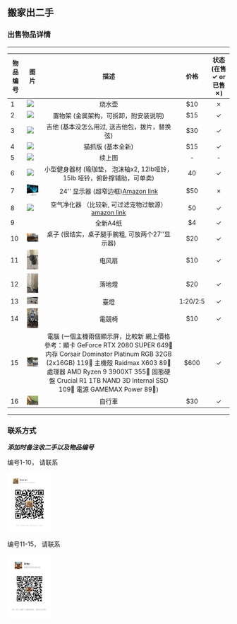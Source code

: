 ## 搬家出二手

### 出售物品详情

----------------------------------------------------------------
|物品编号 | 图片        | 描述           | 价格  | 状态 (在售 &check; or 已售 &cross;) |
| -------------| ------------- |:-------------:|:-----:| :---:|
|1| <img src="figs/1455159187.jpg" width="100"/> | 烧水壶 |    $10 |&cross;|
|2| <img src="figs/1528874768.jpg" width="100"/> | 置物架 (金属架构，可拆卸，附安装说明) |    $15 |&check;|
|3| <img src="figs/1574341679.jpg" width="100"/> | 吉他 (基本没怎么用过, 送吉他包，拨片，替换弦) |    $30 |&check;|
|4| <img src="figs/1608653033.jpg" width="100"/> | 猫抓版 (基本全新) |    $15 |&check;|
|5| <img src="figs/1919758945.jpg" width="100"/> | 续上图 |    - |-|
|6| <img src="figs/1719484373.jpg" width="100"/> | 小型健身器材 (瑜珈垫， 泡沫轴x2, 12lb哑铃，15lb 哑铃，俯卧撑辅助，可单卖) |   40 |&check;|
|7| <img src="figs/81swpXrZVhL._AC_SX466_.jpg" width="100"/>| 24'' 显示器 (超窄边框)[Amazon link](https://www.amazon.com/dp/B07CK4W58Y?ref=ppx_yo2ov_dt_b_product_details&th=1)| $50 |&cross;|
|8| <img src="figs/691832423.jpg" width="100"/> | 空气净化器 （比较新, 可过滤宠物过敏源）[amazon link](https://www.amazon.com/dp/B00895ICIK?psc=1&ref=ppx_yo2ov_dt_b_product_details) |   50 |&check;|
|9| | 全新A4纸 | $4 |&check;|
|10| <img src="figs/1447377112.jpg" width="100"/> | 桌子 (很结实，桌子腿手腕粗, 可放两个27‘’显示器) | $20 |&check;|
|11| <img src="figs/2024-07-12_18-55_3.png" width="100"/> | 电风扇 |   $10 |&check;|
|12| <img src="figs/2024-07-12_18-55_2.png" width="100"/> | 落地燈 |   $20 |&check;|
|13| <img src="figs/2024-07-12_18-55_1.png" width="100"/> | 臺燈 |   1:$20 / 2:$5 |&check;|
|14| <img src="figs/2024-07-12_18-55.png" width="100"/> | 電競椅 |   $10 |&check;|
|15| <img src="figs/2024-07-12_18-54.png" width="100"/> | 電腦 (一個主機兩個顯示屏，比較新 網上價格參考：顯卡 GeForce RTX 2080 SUPER 649🔪 内存 Corsair Dominator Platinum RGB 32GB (2x16GB) 119🔪 主機殼  Raidmax  X603 89🔪 處理器 AMD Ryzen 9 3900XT 355🔪 固態硬盤 Crucial R1 1TB NAND 3D Internal SSD 109🔪 電源 GAMEMAX Power 89🔪)|   $600 |&check;|
|16| <img src="figs/2024-07-12_18-54_1.png" width="100"/> | 自行車 |   $30 |&check;|
----------------------------------------------------------------


### 联系方式

***添加时备注收二手以及物品编号***

编号1-10， 请联系


<img src="figs/307744931.jpg" width="100"/> 



编号11-15， 请联系


<img src="figs/1136063567.jpg" width="100"/> 


